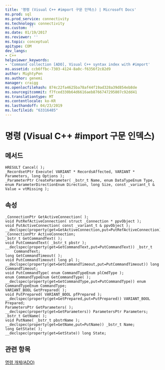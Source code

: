 ```yaml
---
title: '명령 (Visual C++ #import 구문 인덱스) | Microsoft Docs'
ms.prod: sql
ms.prod_service: connectivity
ms.technology: connectivity
ms.custom: ''
ms.date: 01/19/2017
ms.reviewer: ''
ms.topic: conceptual
apitype: COM
dev_langs:
- C++
helpviewer_keywords:
- 'Command collection [ADO], Visual C++ syntax index with #import'
ms.assetid: ccb6ffbc-7303-4124-8a0c-f6356f2c82d9
author: MightyPen
ms.author: genemi
manager: craigg
ms.openlocfilehash: 874c22fa4625ba78af44f19ad328a39d854eb8de
ms.sourcegitcommit: f7fced330b64d6616aeb8766747295807c92dd41
ms.translationtype: MT
ms.contentlocale: ko-KR
ms.lasthandoff: 04/23/2019
ms.locfileid: "63316485"
---
```

# <a name="command-visual-c-syntax-index-with-import"></a>명령 (Visual C++ #import 구문 인덱스)
## <a name="methods"></a>메서드  
  
```  
HRESULT Cancel( );  
_RecordsetPtr Execute( VARIANT * RecordsAffected, VARIANT * Parameters, long Options );  
_ParameterPtr CreateParameter( _bstr_t Name, enum DataTypeEnum Type, enum ParameterDirectionEnum Direction, long Size, const _variant_t & Value = vtMissing );  
```  
  
## <a name="properties"></a>속성  
  
```  
_ConnectionPtr GetActiveConnection( );  
void PutRefActiveConnection( struct _Connection * ppvObject );  
void PutActiveConnection( const _variant_t & ppvObject ); __declspec(property(get=GetActiveConnection,put=PutRefActiveConnection)) _ConnectionPtr ActiveConnection;  
_bstr_t GetCommandText( );  
void PutCommandText( _bstr_t pbstr );  
__declspec(property(get=GetCommandText,put=PutCommandText)) _bstr_t  
    CommandText;  
long GetCommandTimeout( );  
void PutCommandTimeout( long pl );  
__declspec(property(get=GetCommandTimeout,put=PutCommandTimeout)) long CommandTimeout;  
void PutCommandType( enum CommandTypeEnum plCmdType );  
enum CommandTypeEnum GetCommandType( );  
__declspec(property(get=GetCommandType,put=PutCommandType)) enum CommandTypeEnum CommandType;  
VARIANT_BOOL GetPrepared( );  
void PutPrepared( VARIANT_BOOL pfPrepared );  
__declspec(property(get=GetPrepared,put=PutPrepared)) VARIANT_BOOL Prepared;  
ParametersPtr GetParameters( );  
__declspec(property(get=GetParameters)) ParametersPtr Parameters;  
_bstr_t GetName( );  
void PutName( _bstr_t pbstrName );  
__declspec(property(get=GetName,put=PutName)) _bstr_t Name;  
long GetState( );  
__declspec(property(get=GetState)) long State;  
```  
  
## <a name="see-also"></a>관련 항목  
 [명령 개체(ADO)](../../../ado/reference/ado-api/command-object-ado.md)
